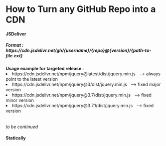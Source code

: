 <h1> How to Turn any GitHub Repo into a CDN </h1>

<h4> JSDeliver </h4>
<h5> Format : &nbsp https://cdn.jsdelivr.net/gh/{username}/{repo}@{version}/{path-to-file.ext} </h5>
<strong> Usage example for targeted release : </strong>
<br>
<li> https://cdn.jsdelivr.net/npm/jquery@latest/dist/jquery.min.js &nbsp --> always point to the latest version </li>
<li> https://cdn.jsdelivr.net/npm/jquery@3/dist/jquery.min.js &nbsp --> fixed major version </li>
<li> https://cdn.jsdelivr.net/npm/jquery@3.7/dist/jquery.min.js &nbsp --> fixed minor version </li>
<li> https://cdn.jsdelivr.net/npm/jquery@3.7.1/dist/jquery.min.js &nbsp --> fixed version </li>
<br><br>
<em> to be continued </em>
<br>

<h4> Statically </h4>
